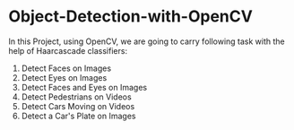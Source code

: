 # Object-Detection-with-OpenCV
In this Project, using OpenCV, we are going to carry following task with the help of Haarcascade classifiers:
  1) Detect Faces on Images
  2) Detect Eyes on Images
  3) Detect Faces and Eyes on Images
  4) Detect  Pedestrians on Videos
  5) Detect Cars Moving on Videos
  6) Detect a Car's Plate on Images
